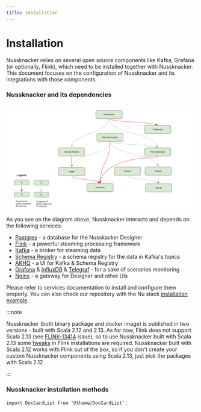 ```yaml
---
title: Installation
---
```


# Installation

Nussknacker relies on several open source components like Kafka, Grafana (or optionally, Flink), which need to be installed together with
Nussknacker. This document focuses on the configuration of Nussknacker and its integrations with those components.

### Nussknacker and its dependencies

![Nussknacker components](./img/components.png "Nussknacker components")

As you see on the diagram above, Nussknacker interacts and depends on the following services:
* [Postgres](https://www.postgresql.org/) - a database for the Nusskacker Designer
* [Flink](https://flink.apache.org/) - a powerful steaming processing framework
* [Kafka](https://kafka.apache.org/) - a broker for steaming data
* [Schema Registry](https://docs.confluent.io/platform/current/schema-registry/index.html) - a schema registry for the data in Kafka's topics
* [AKHQ](https://akhq.io/) - a UI for Kafka & Schema Registry
* [Grafana](https://grafana.com/) & [InfluxDB](https://www.influxdata.com/) & [Telegraf](https://www.influxdata.com/time-series-platform/telegraf/) - for a sake of scenarios monitoring 
* [Nginx](https://nginx.org/en/) - a gateway for Designer and other UIs 

Please refer to services documentation to install and configure them properly.
You can also check our repository with the Nu stack [installation example](https://github.com/TouK/nussknacker-installation-example/). 

:::note

Nussknacker (both binary package and docker image) is published in two versions - built with Scala 2.12 and 2.13.
As for now, Flink does not support Scala 2.13 (see [FLINK-13414](https://issues.apache.org/jira/browse/FLINK-13414) issue),
so to use Nussknacker built with Scala 2.13 some [tweaks](https://github.com/TouK/nussknacker/blob/staging/engine/flink/management/src/it/scala/pl/touk/nussknacker/engine/management/DockerTest.scala#L60) in Flink installations are required.
Nussknacker built with Scala 2.12 works with Flink out of the box, so if you don't create your custom Nussknacker components
using Scala 2.13, just pick the packages with Scala 2.12

:::

### Nussknacker installation methods

```mdx-code-block
import DocCardList from '@theme/DocCardList';
```

<DocCardList />
